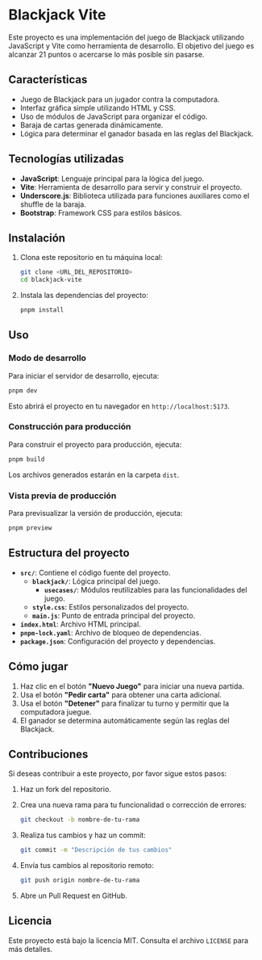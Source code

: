 # Blackjack Vite

Este proyecto es una implementación del juego de Blackjack utilizando JavaScript y Vite como herramienta de desarrollo. El objetivo del juego es alcanzar 21 puntos o acercarse lo más posible sin pasarse.

## Características

- Juego de Blackjack para un jugador contra la computadora.
- Interfaz gráfica simple utilizando HTML y CSS.
- Uso de módulos de JavaScript para organizar el código.
- Baraja de cartas generada dinámicamente.
- Lógica para determinar el ganador basada en las reglas del Blackjack.

## Tecnologías utilizadas

- **JavaScript**: Lenguaje principal para la lógica del juego.
- **Vite**: Herramienta de desarrollo para servir y construir el proyecto.
- **Underscore.js**: Biblioteca utilizada para funciones auxiliares como el shuffle de la baraja.
- **Bootstrap**: Framework CSS para estilos básicos.

## Instalación

1. Clona este repositorio en tu máquina local:

   ```bash
   git clone <URL_DEL_REPOSITORIO>
   cd blackjack-vite
   ```

2. Instala las dependencias del proyecto:

   ```bash
   pnpm install
   ```

## Uso

### Modo de desarrollo

Para iniciar el servidor de desarrollo, ejecuta:

```bash
pnpm dev
```

Esto abrirá el proyecto en tu navegador en `http://localhost:5173`.

### Construcción para producción

Para construir el proyecto para producción, ejecuta:

```bash
pnpm build
```

Los archivos generados estarán en la carpeta `dist`.

### Vista previa de producción

Para previsualizar la versión de producción, ejecuta:

```bash
pnpm preview
```

## Estructura del proyecto

- **`src/`**: Contiene el código fuente del proyecto.
  - **`blackjack/`**: Lógica principal del juego.
    - **`usecases/`**: Módulos reutilizables para las funcionalidades del juego.
  - **`style.css`**: Estilos personalizados del proyecto.
  - **`main.js`**: Punto de entrada principal del proyecto.
- **`index.html`**: Archivo HTML principal.
- **`pnpm-lock.yaml`**: Archivo de bloqueo de dependencias.
- **`package.json`**: Configuración del proyecto y dependencias.

## Cómo jugar

1. Haz clic en el botón **"Nuevo Juego"** para iniciar una nueva partida.
2. Usa el botón **"Pedir carta"** para obtener una carta adicional.
3. Usa el botón **"Detener"** para finalizar tu turno y permitir que la computadora juegue.
4. El ganador se determina automáticamente según las reglas del Blackjack.

## Contribuciones

Si deseas contribuir a este proyecto, por favor sigue estos pasos:

1. Haz un fork del repositorio.
2. Crea una nueva rama para tu funcionalidad o corrección de errores:

   ```bash
   git checkout -b nombre-de-tu-rama
   ```

3. Realiza tus cambios y haz un commit:

   ```bash
   git commit -m "Descripción de tus cambios"
   ```

4. Envía tus cambios al repositorio remoto:

   ```bash
   git push origin nombre-de-tu-rama
   ```

5. Abre un Pull Request en GitHub.

## Licencia

Este proyecto está bajo la licencia MIT. Consulta el archivo `LICENSE` para más detalles.
